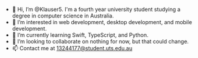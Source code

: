 - 👋 Hi, I’m @Klauser5. I'm a fourth year university student studying a degree in computer science in Australia.
- 👀 I’m interested in web development, desktop development, and mobile development.
- 🌱 I’m currently learning Swift, TypeScript, and Python.
- 💞️ I’m looking to collaborate on nothing for now, but that could change.
- 📫 Contact me at 13244177@student.uts.edu.au

<!---
Klauser5/Klauser5 is a ✨ special ✨ repository because its `README.md` (this file) appears on your GitHub profile.
You can click the Preview link to take a look at your changes.
--->
